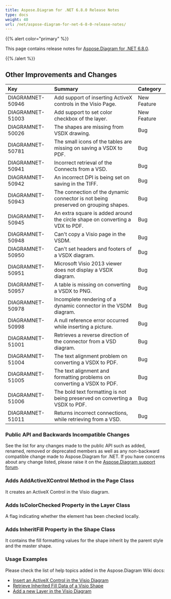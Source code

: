```yaml
---
title: Aspose.Diagram for .NET 6.8.0 Release Notes
type: docs
weight: 40
url: /net/aspose-diagram-for-net-6-8-0-release-notes/
---
```


{{% alert color="primary" %}} 

This page contains release notes for [Aspose.Diagram for .NET 6.8.0](https://www.nuget.org/packages/Aspose.Diagram/6.8.0).

{{% /alert %}} 
## **Other Improvements and Changes**

|**Key**|**Summary**|**Category**|
| :- | :- | :- |
|DIAGRAMNET-50946|Add support of inserting ActiveX controls in the Visio Page.|New Feature|
|DIAGRAMNET-51003|Add support to set color checkbox of the layer.|New Feature|
|DIAGRAMNET-50026|The shapes are missing from VSDX drawing.|Bug|
|DIAGRAMNET-50781|The small icons of the tables are missing on saving a VSDX to PDF.|Bug|
|DIAGRAMNET-50941|Incorrect retrieval of the Connects from a VSD.|Bug|
|DIAGRAMNET-50942|An incorrect DPI is being set on saving in the TIFF.|Bug|
|DIAGRAMNET-50943|The connection of the dynamic connector is not being preserved on grouping shapes.|Bug|
|DIAGRAMNET-50945|An extra square is added around the circle shape on converting a VDX to PDF.|Bug|
|DIAGRAMNET-50948|Can't copy a Visio page in the VSDM.|Bug|
|DIAGRAMNET-50950|Can't set headers and footers of a VSDX diagram.|Bug|
|DIAGRAMNET-50951|Microsoft Visio 2013 viewer does not display a VSDX diagram.|Bug|
|DIAGRAMNET-50957|A table is missing on converting a VSDX to PNG.|Bug|
|DIAGRAMNET-50978|Incomplete rendering of a dynamic connector in the VSDM diagram.|Bug|
|DIAGRAMNET-50998|A null reference error occurred while inserting a picture.|Bug|
|DIAGRAMNET-51001|Retrieves a reverse direction of the connector from a VSD diagram.|Bug|
|DIAGRAMNET-51004|The text alignment problem on converting a VSDX to PDF.|Bug|
|DIAGRAMNET-51005|The text alignment and formatting problems on converting a VSDX to PDF.|Bug|
|DIAGRAMNET-51006|The bold text formatting is not being preserved on converting a VSDX to PDF.|Bug|
|DIAGRAMNET-51011|Returns incorrect connections, while retrieving from a VSD.|Bug|
### **Public API and Backwards Incompatible Changes**
See the list for any changes made to the public API such as added, renamed, removed or deprecated members as well as any non-backward compatible change made to Aspose.Diagram for .NET. If you have concerns about any change listed, please raise it on the [Aspose.Diagram support forum](https://forum.aspose.com/c/diagram/17).
### **Adds AddActiveXControl Method in the Page Class**
It creates an ActiveX Control in the Visio diagram.
### **Adds IsColorChecked Property in the Layer Class**
A flag indicating whether the element has been checked locally.
### **Adds InheritFill Property in the Shape Class**
It contains the fill formatting values for the shape inherit by the parent style and the master shape.
### **Usage Examples**
Please check the list of help topics added in the Aspose.Diagram Wiki docs:

- [Insert an ActiveX Control in the Visio Diagram](/diagram/net/insert-an-activex-control-in-the-visio-diagram/)
- [Retrieve Inherited Fill Data of a Visio Shape](/diagram/net/set-visio-shape-s-xform-line-and-fill-data/#retrieve-inherited-fill-data-of-a-visio-shape)
- [Add a new Layer in the Visio Diagram](/diagram/net/working-with-layers/#add-a-new-layer-in-the-visio-diagram)
